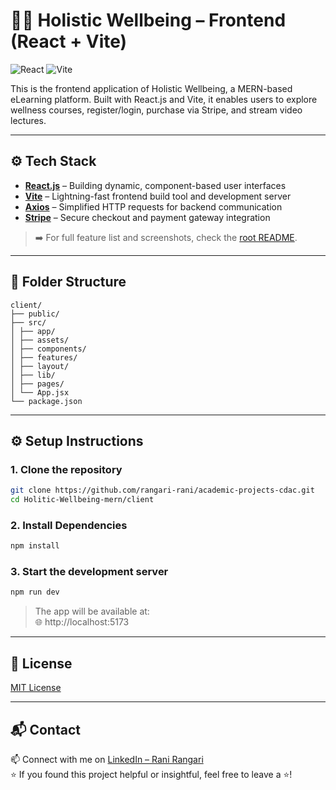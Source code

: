 # 🧘‍♀️ Holistic Wellbeing – Frontend (React + Vite)

![React](https://img.shields.io/badge/React-20232A?style=for-the-badge&logo=react&logoColor=61DAFB)
![Vite](https://img.shields.io/badge/Vite-646CFF?style=for-the-badge&logo=vite&logoColor=white)

This is the frontend application of Holistic Wellbeing, a MERN-based eLearning platform. Built with React.js and Vite, it enables users to explore wellness courses, register/login, purchase via Stripe, and stream video lectures.

---

## ⚙️ Tech Stack

- [**React.js**](https://reactjs.org/) – Building dynamic, component-based user interfaces  
- [**Vite**](https://vitejs.dev/) – Lightning-fast frontend build tool and development server  
- [**Axios**](https://axios-http.com/) – Simplified HTTP requests for backend communication  
- [**Stripe**](https://stripe.com/) – Secure checkout and payment gateway integration  

> ➡️ For full feature list and screenshots, check the [root README](../README.md).  

---

## 📁 Folder Structure 

```
client/
├── public/
├── src/
│ ├── app/           
│ ├── assets/   
│ ├── components/  
│ ├── features/        
│ ├── layout/        
│ ├── lib/
│ ├── pages/      
│ └── App.jsx
└── package.json
```

---

## ⚙️ Setup Instructions

### 1. Clone the repository

```bash
git clone https://github.com/rangari-rani/academic-projects-cdac.git
cd Holitic-Wellbeing-mern/client
```

### 2. Install Dependencies

```bash
npm install
```

### 3. Start the development server

```bash
npm run dev
```

> The app will be available at:  
> 🌐 http://localhost:5173

---

## 📜 License

[MIT License](LICENSE)

---

## 📬 Contact
     
📫 Connect with me on [LinkedIn – Rani Rangari](https://www.linkedin.com/in/rani-rangari/)   
⭐ If you found this project helpful or insightful, feel free to leave a ⭐!  

